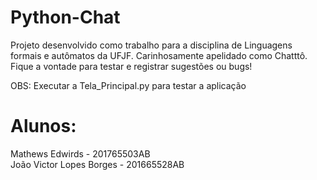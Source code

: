 # Python-Chat
Projeto desenvolvido como trabalho para a disciplina de Linguagens formais e autômatos da UFJF. Carinhosamente apelidado como Chatttô.<br />
Fique a vontade para testar e registrar sugestões ou bugs!

OBS: Executar a Tela_Principal.py para testar a aplicação

# Alunos:
Mathews Edwirds - 201765503AB <br />
João Victor Lopes Borges - 201665528AB
